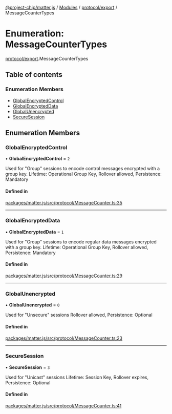 [@project-chip/matter.js](../README.md) / [Modules](../modules.md) / [protocol/export](../modules/protocol_export.md) / MessageCounterTypes

# Enumeration: MessageCounterTypes

[protocol/export](../modules/protocol_export.md).MessageCounterTypes

## Table of contents

### Enumeration Members

- [GlobalEncryptedControl](protocol_export.MessageCounterTypes.md#globalencryptedcontrol)
- [GlobalEncryptedData](protocol_export.MessageCounterTypes.md#globalencrypteddata)
- [GlobalUnencrypted](protocol_export.MessageCounterTypes.md#globalunencrypted)
- [SecureSession](protocol_export.MessageCounterTypes.md#securesession)

## Enumeration Members

### GlobalEncryptedControl

• **GlobalEncryptedControl** = ``2``

Used for "Group" sessions to encode control messages encrypted with a group key.
Lifetime: Operational Group Key, Rollover allowed, Persistence: Mandatory

#### Defined in

[packages/matter.js/src/protocol/MessageCounter.ts:35](https://github.com/project-chip/matter.js/blob/0c058ae17fdba4c0b89b8b13c309011d51782299/packages/matter.js/src/protocol/MessageCounter.ts#L35)

___

### GlobalEncryptedData

• **GlobalEncryptedData** = ``1``

Used for "Group" sessions to encode regular data messages encrypted with a group key.
Lifetime: Operational Group Key, Rollover allowed, Persistence: Mandatory

#### Defined in

[packages/matter.js/src/protocol/MessageCounter.ts:29](https://github.com/project-chip/matter.js/blob/0c058ae17fdba4c0b89b8b13c309011d51782299/packages/matter.js/src/protocol/MessageCounter.ts#L29)

___

### GlobalUnencrypted

• **GlobalUnencrypted** = ``0``

Used for "Unsecure" sessions
Rollover allowed, Persistence: Optional

#### Defined in

[packages/matter.js/src/protocol/MessageCounter.ts:23](https://github.com/project-chip/matter.js/blob/0c058ae17fdba4c0b89b8b13c309011d51782299/packages/matter.js/src/protocol/MessageCounter.ts#L23)

___

### SecureSession

• **SecureSession** = ``3``

Used for "Unicast" sessions
Lifetime: Session Key, Rollover expires, Persistence: Optional

#### Defined in

[packages/matter.js/src/protocol/MessageCounter.ts:41](https://github.com/project-chip/matter.js/blob/0c058ae17fdba4c0b89b8b13c309011d51782299/packages/matter.js/src/protocol/MessageCounter.ts#L41)
